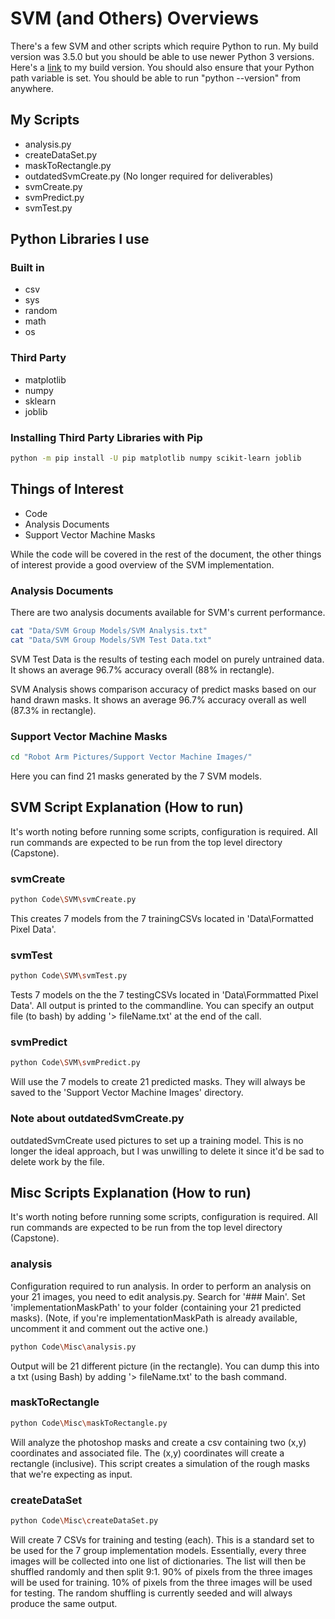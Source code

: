 # SVM (and Others) Overviews

There's a few SVM and other scripts which require Python to run.
My build version was 3.5.0 but you should be able to use newer Python 3 versions.
Here's a [link](https://www.python.org/downloads/release/python-350/) to my build version.
You should also ensure that your Python path variable is set.
You should be able to run "python --version" from anywhere.

## My Scripts

* analysis.py
* createDataSet.py
* maskToRectangle.py
* outdatedSvmCreate.py (No longer required for deliverables)
* svmCreate.py
* svmPredict.py
* svmTest.py

## Python Libraries I use

### Built in

* csv
* sys
* random
* math
* os

### Third Party

* matplotlib
* numpy
* sklearn
* joblib

### Installing Third Party Libraries with Pip

``` bash
python -m pip install -U pip matplotlib numpy scikit-learn joblib
```

## Things of Interest

* Code
* Analysis Documents
* Support Vector Machine Masks

While the code will be covered in the rest of the document, the other things of interest provide a good overview of the SVM implementation.

### Analysis Documents

There are two analysis documents available for SVM's current performance.

``` bash
cat "Data/SVM Group Models/SVM Analysis.txt"
cat "Data/SVM Group Models/SVM Test Data.txt"
```

SVM Test Data is the results of testing each model on purely untrained data.
It shows an average 96.7% accuracy overall (88% in rectangle).

SVM Analysis shows comparison accuracy of predict masks based on our hand drawn masks.
It shows an average 96.7% accuracy overall as well (87.3% in rectangle).

### Support Vector Machine Masks

``` bash
cd "Robot Arm Pictures/Support Vector Machine Images/"
```

Here you can find 21 masks generated by the 7 SVM models.

## SVM Script Explanation (How to run)

It's worth noting before running some scripts, configuration is required.
All run commands are expected to be run from the top level directory (Capstone).

### svmCreate

``` bash
python Code\SVM\svmCreate.py
```

This creates 7 models from the 7 trainingCSVs located in 'Data\Formatted Pixel Data'.

### svmTest

``` bash
python Code\SVM\svmTest.py
```

Tests 7 models on the the 7 testingCSVs located in 'Data\Formmatted Pixel Data'.
All output is printed to the commandline.
You can specify an output file (to bash) by adding '> fileName.txt' at the end of the call.

### svmPredict

``` bash
python Code\SVM\svmPredict.py
```

Will use the 7 models to create 21 predicted masks.
They will always be saved to the 'Support Vector Machine Images' directory.

### Note about outdatedSvmCreate.py

outdatedSvmCreate used pictures to set up a training model.
This is no longer the ideal approach, but I was unwilling to delete it since it'd be sad to delete work by the file.

## Misc Scripts Explanation (How to run)

It's worth noting before running some scripts, configuration is required.
All run commands are expected to be run from the top level directory (Capstone).

### analysis

Configuration required to run analysis.
In order to perform an analysis on your 21 images, you need to edit analysis.py.
Search for '### Main'.
Set 'implementationMaskPath' to your folder (containing your 21 predicted masks).
(Note, if you're implementationMaskPath is already available, uncomment it and comment out the active one.)

``` bash
python Code\Misc\analysis.py
```

Output will be 21 different picture (in the rectangle).
You can dump this into a txt (using Bash) by adding '> fileName.txt' to the bash command.

### maskToRectangle

``` bash
python Code\Misc\maskToRectangle.py
```

Will analyze the photoshop masks and create a csv containing two (x,y) coordinates and associated file.
The (x,y) coordinates will create a rectangle (inclusive).
This script creates a simulation of the rough masks that we're expecting as input.

### createDataSet

``` bash
python Code\Misc\createDataSet.py
```

Will create 7 CSVs for training and testing (each).
This is a standard set to be used for the 7 group implementation models.
Essentially, every three images will be collected into one list of dictionaries.
The list will then be shuffled randomly and then split 9:1.
90% of pixels from the three images will be used for training.
10% of pixels from the three images will be used for testing.
The random shuffling is currently seeded and will always produce the same output.